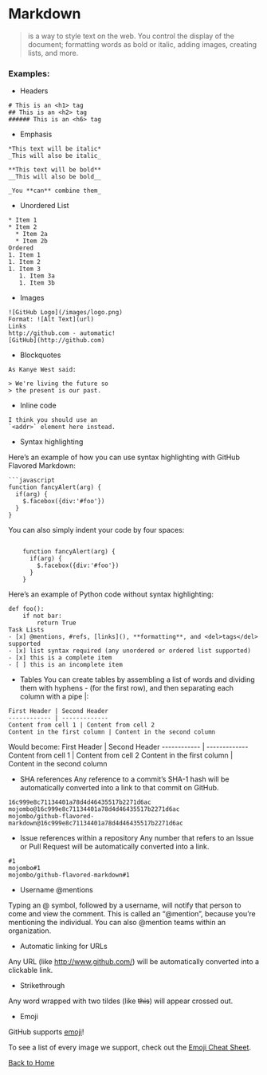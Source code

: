 # Markdown

>is a way to style text on the web. You control the display of the document; formatting words as bold or italic, adding images, creating lists, and more.

### Examples:
* Headers
```
# This is an <h1> tag
## This is an <h2> tag
###### This is an <h6> tag
```
* Emphasis
```
*This text will be italic*
_This will also be italic_

**This text will be bold**
__This will also be bold__

_You **can** combine them_
```
* Unordered List
```
* Item 1
* Item 2
  * Item 2a
  * Item 2b
Ordered
1. Item 1
1. Item 2
1. Item 3
   1. Item 3a
   1. Item 3b
   ```

* Images
```
![GitHub Logo](/images/logo.png)
Format: ![Alt Text](url)
Links
http://github.com - automatic!
[GitHub](http://github.com)
````

* Blockquotes
```
As Kanye West said:

> We're living the future so
> the present is our past.
```

* Inline code
```
I think you should use an
`<addr>` element here instead.
```

* Syntax highlighting

Here’s an example of how you can use syntax highlighting with GitHub Flavored Markdown:
```
```javascript
function fancyAlert(arg) {
  if(arg) {
    $.facebox({div:'#foo'})
  }
}
```


You can also simply indent your code by four spaces:

```

    function fancyAlert(arg) {
      if(arg) {
        $.facebox({div:'#foo'})
      }
    }
```    
Here’s an example of Python code without syntax highlighting:
```
def foo():
    if not bar:
        return True
Task Lists
- [x] @mentions, #refs, [links](), **formatting**, and <del>tags</del> supported
- [x] list syntax required (any unordered or ordered list supported)
- [x] this is a complete item
- [ ] this is an incomplete item
```

* Tables
You can create tables by assembling a list of words and dividing them with hyphens - (for the first row), and then separating each column with a pipe |:
```
First Header | Second Header
------------ | -------------
Content from cell 1 | Content from cell 2
Content in the first column | Content in the second column
```
Would become:
First Header | Second Header
------------ | -------------
Content from cell 1 | Content from cell 2
Content in the first column | Content in the second column


* SHA references
Any reference to a commit’s SHA-1 hash will be automatically converted into a link to that commit on GitHub.
```
16c999e8c71134401a78d4d46435517b2271d6ac
mojombo@16c999e8c71134401a78d4d46435517b2271d6ac
mojombo/github-flavored-markdown@16c999e8c71134401a78d4d46435517b2271d6ac
```

* Issue references within a repository
Any number that refers to an Issue or Pull Request will be automatically converted into a link.
```
#1
mojombo#1
mojombo/github-flavored-markdown#1
```

* Username @mentions

Typing an @ symbol, followed by a username, will notify that person to come and view the comment. This is called an “@mention”, because you’re mentioning the individual. You can also @mention teams within an organization.

* Automatic linking for URLs

Any URL (like http://www.github.com/) will be automatically converted into a clickable link.

* Strikethrough

Any word wrapped with two tildes (like ~~this~~) will appear crossed out.

* Emoji

GitHub supports [emoji](https://docs.github.com/en/github/writing-on-github/basic-writing-and-formatting-syntax#using-emoji)!

To see a list of every image we support, check out the [Emoji Cheat Sheet](https://github.com/ikatyang/emoji-cheat-sheet/blob/master/README.md).


[Back to Home](README.md)